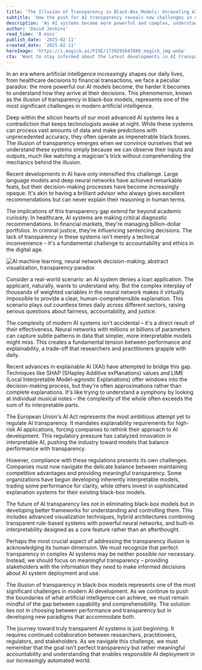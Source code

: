 ```yaml
---
title: 'The Illusion of Transparency in Black-Box Models: Unraveling AI''s Greatest Paradox'
subtitle: 'How the push for AI transparency reveals new challenges in machine learning'
description: 'As AI systems become more powerful and complex, understanding their decision-making processes becomes increasingly challenging. This article explores the paradox of transparency in black-box models and its implications for various sectors, from healthcare to finance, while examining potential solutions and regulatory responses.'
author: 'David Jenkins'
read_time: '8 mins'
publish_date: '2025-02-11'
created_date: '2025-02-11'
heroImage: 'https://i.magick.ai/PIXE/1739293647880_magick_img.webp'
cta: 'Want to stay informed about the latest developments in AI transparency and ethics? Follow us on LinkedIn for expert insights and join the conversation about responsible AI development.'
---
```


In an era where artificial intelligence increasingly shapes our daily lives, from healthcare decisions to financial transactions, we face a peculiar paradox: the more powerful our AI models become, the harder it becomes to understand how they arrive at their decisions. This phenomenon, known as the illusion of transparency in black-box models, represents one of the most significant challenges in modern artificial intelligence.

Deep within the silicon hearts of our most advanced AI systems lies a contradiction that keeps technologists awake at night. While these systems can process vast amounts of data and make predictions with unprecedented accuracy, they often operate as impenetrable black boxes. The illusion of transparency emerges when we convince ourselves that we understand these systems simply because we can observe their inputs and outputs, much like watching a magician's trick without comprehending the mechanics behind the illusion.

Recent developments in AI have only intensified this challenge. Large language models and deep neural networks have achieved remarkable feats, but their decision-making processes have become increasingly opaque. It's akin to having a brilliant advisor who always gives excellent recommendations but can never explain their reasoning in human terms.

The implications of this transparency gap extend far beyond academic curiosity. In healthcare, AI systems are making critical diagnostic recommendations. In financial markets, they're managing billion-dollar portfolios. In criminal justice, they're influencing sentencing decisions. The lack of transparency in these systems isn't merely a technical inconvenience – it's a fundamental challenge to accountability and ethics in the digital age.

![AI machine learning, neural network decision-making, abstract visualization, transparency paradox](https://i.magick.ai/PIXE/1739293647883_magick_img.webp)

Consider a real-world scenario: an AI system denies a loan application. The applicant, naturally, wants to understand why. But the complex interplay of thousands of weighted variables in the neural network makes it virtually impossible to provide a clear, human-comprehensible explanation. This scenario plays out countless times daily across different sectors, raising serious questions about fairness, accountability, and justice.

The complexity of modern AI systems isn't accidental – it's a direct result of their effectiveness. Neural networks with millions or billions of parameters can capture subtle patterns in data that simpler, more interpretable models might miss. This creates a fundamental tension between performance and explainability, a trade-off that researchers and practitioners grapple with daily.

Recent advances in explainable AI (XAI) have attempted to bridge this gap. Techniques like SHAP (SHapley Additive exPlanations) values and LIME (Local Interpretable Model-agnostic Explanations) offer windows into the decision-making process, but they're often approximations rather than complete explanations. It's like trying to understand a symphony by looking at individual musical notes – the complexity of the whole often exceeds the sum of its interpretable parts.

The European Union's AI Act represents the most ambitious attempt yet to regulate AI transparency. It mandates explanability requirements for high-risk AI applications, forcing companies to rethink their approach to AI development. This regulatory pressure has catalyzed innovation in interpretable AI, pushing the industry toward models that balance performance with transparency.

However, compliance with these regulations presents its own challenges. Companies must now navigate the delicate balance between maintaining competitive advantages and providing meaningful transparency. Some organizations have begun developing inherently interpretable models, trading some performance for clarity, while others invest in sophisticated explanation systems for their existing black-box models.

The future of AI transparency lies not in eliminating black-box models but in developing better frameworks for understanding and controlling them. This includes advanced visualization techniques, hybrid architectures combining transparent rule-based systems with powerful neural networks, and built-in interpretability designed as a core feature rather than an afterthought.

Perhaps the most crucial aspect of addressing the transparency illusion is acknowledging its human dimension. We must recognize that perfect transparency in complex AI systems may be neither possible nor necessary. Instead, we should focus on meaningful transparency – providing stakeholders with the information they need to make informed decisions about AI system deployment and use.

The illusion of transparency in black-box models represents one of the most significant challenges in modern AI development. As we continue to push the boundaries of what artificial intelligence can achieve, we must remain mindful of the gap between capability and comprehensibility. The solution lies not in choosing between performance and transparency but in developing new paradigms that accommodate both.

The journey toward truly transparent AI systems is just beginning. It requires continued collaboration between researchers, practitioners, regulators, and stakeholders. As we navigate this challenge, we must remember that the goal isn't perfect transparency but rather meaningful accountability and understanding that enables responsible AI deployment in our increasingly automated world.